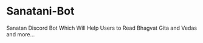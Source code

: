 # Sanatani-Bot
Sanatan Discord Bot Which Will Help Users to Read Bhagvat Gita and Vedas and more...
